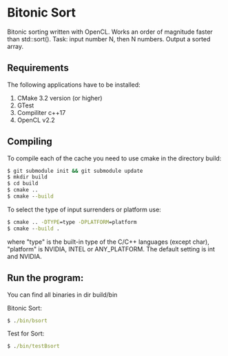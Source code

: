 # Bitonic Sort
Bitonic sorting written with OpenCL. Works an order of magnitude faster than std::sort().
Task: input number N, then N numbers. Output a sorted array.

## Requirements 

The following applications have to be installed:

1. CMake 3.2 version (or higher)
2. GTest
3. Compiliter c++17
4. OpenCL v2.2


## Compiling 

To compile each of the cache you need to use сmake in the directory build:

``` cmd
$ git submodule init && git submodule update
$ mkdir build
$ cd build
$ сmake ..
$ cmake --build
```

To select the type of input surrenders or platform use:

``` cmd
$ сmake .. -DTYPE=type -DPLATFORM=platform
$ cmake --build .
```
where "type" is the built-in type of the C/C++ languages (except char), "platform" is NVIDIA, INTEL or ANY_PLATFORM. The default setting is int and NVIDIA.
## Run the program:

You can find all binaries in dir build/bin


Bitonic Sort: 
``` cmd
$ ./bin/bsort
```
Test for Sort:

``` cmd
$ ./bin/testBsort
```
